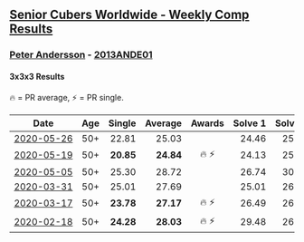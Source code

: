 <style>table {white-space: nowrap;}</style>

## [Senior Cubers Worldwide - Weekly Comp Results](/scw-comp/results/)
### [Peter Andersson](README.md) - [2013ANDE01](https://www.worldcubeassociation.org/persons/2013ANDE01?event=333)
#### 3x3x3 Results

🔥 = PR average, ⚡ = PR single.

| Date | Age | Single | Average | Awards | Solve 1 | Solve 2 | Solve 3 | Solve 4 | Solve 5 | Video |
| :--: | :--: | --: | --: | :--: | --: | --: | --: | --: | --: | :-- |
| [2020-05-26](../../results/333/2020-05-26.md) | 50+ | 22.81 | 25.03 |  | 24.46 | 25.46 | 25.16 | 33.28 | 22.81 | [Link](https://www.facebook.com/events/688407551989463/permalink/689726021857616/) |
| [2020-05-19](../../results/333/2020-05-19.md) | 50+ | **20.85** | **24.84** | 🔥 ⚡ | 24.13 | 25.25 | 25.13 | 27.92 | **20.85** | [Link](https://www.facebook.com/events/1880761498725633/permalink/1884791511655965/) |
| [2020-05-05](../../results/333/2020-05-05.md) | 50+ | 25.30 | 28.72 |  | 26.74 | 30.03 | 29.40 | 25.30 | 32.85 | [Link](https://www.facebook.com/events/3313106775587396/permalink/3317987701765970/) |
| [2020-03-31](../../results/333/2020-03-31.md) | 50+ | 25.01 | 27.69 |  | 25.01 | 26.00 | 29.45 | 32.41 | 27.63 | [Link](https://www.facebook.com/peter.andersson.585559/videos/10157324431693831/) |
| [2020-03-17](../../results/333/2020-03-17.md) | 50+ | **23.78** | **27.17** | 🔥 ⚡ | 26.49 | 26.24 | 28.79 | 31.34 | **23.78** | [Link](https://www.facebook.com/events/280686576235146/permalink/282193822751088/) |
| [2020-02-18](../../results/333/2020-02-18.md) | 50+ | **24.28** | **28.03** | 🔥 ⚡ | 29.48 | 26.59 | **24.28** | 30.77 | 28.01 | [Link](https://www.facebook.com/events/2558750947697073/permalink/2563790660526435/) |


<!-- Global site tag (gtag.js) - Google Analytics -->
<script async src="https://www.googletagmanager.com/gtag/js?id=UA-86348435-3"></script>
<script>window.dataLayer = window.dataLayer || []; function gtag() {dataLayer.push(arguments);} gtag('js', new Date()); gtag('config', 'UA-86348435-3');</script>
